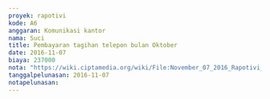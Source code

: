 ```yaml
---
proyek: rapotivi
kode: A6
anggaran: Komunikasi kantor
nama: Suci
title: Pembayaran tagihan telepon bulan Oktober
date: 2016-11-07
biaya: 237000
nota: "https://wiki.ciptamedia.org/wiki/File:November_07_2016_Rapotivi_A6_Biaya_tagihan_telepon.jpg"
tanggalpelunasan: 2016-11-07
notapelunasan:
---
```

